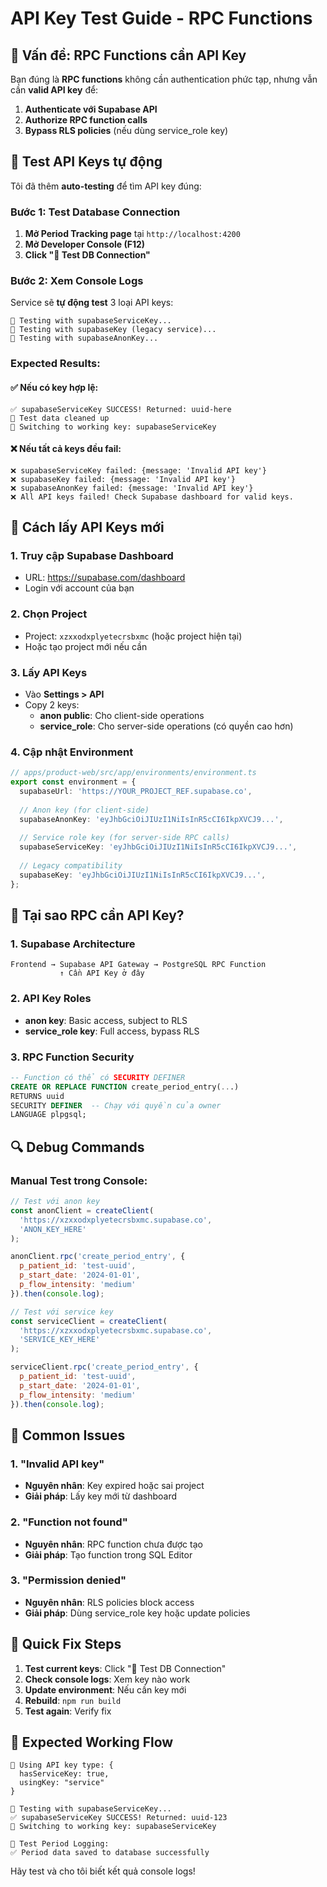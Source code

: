 # API Key Test Guide - RPC Functions

## 🔑 Vấn đề: RPC Functions cần API Key

Bạn đúng là **RPC functions** không cần authentication phức tạp, nhưng vẫn cần **valid API key** để:
1. **Authenticate với Supabase API**
2. **Authorize RPC function calls**
3. **Bypass RLS policies** (nếu dùng service_role key)

## 🧪 Test API Keys tự động

Tôi đã thêm **auto-testing** để tìm API key đúng:

### **Bước 1: Test Database Connection**
1. **Mở Period Tracking page** tại `http://localhost:4200`
2. **Mở Developer Console (F12)**
3. **Click "🔗 Test DB Connection"**

### **Bước 2: Xem Console Logs**

Service sẽ **tự động test** 3 loại API keys:

```
🧪 Testing with supabaseServiceKey...
🧪 Testing with supabaseKey (legacy service)...
🧪 Testing with supabaseAnonKey...
```

### **Expected Results:**

#### ✅ **Nếu có key hợp lệ:**
```
✅ supabaseServiceKey SUCCESS! Returned: uuid-here
🧹 Test data cleaned up
🔄 Switching to working key: supabaseServiceKey
```

#### ❌ **Nếu tất cả keys đều fail:**
```
❌ supabaseServiceKey failed: {message: 'Invalid API key'}
❌ supabaseKey failed: {message: 'Invalid API key'}
❌ supabaseAnonKey failed: {message: 'Invalid API key'}
❌ All API keys failed! Check Supabase dashboard for valid keys.
```

## 🔧 Cách lấy API Keys mới

### **1. Truy cập Supabase Dashboard**
- URL: https://supabase.com/dashboard
- Login với account của bạn

### **2. Chọn Project**
- Project: `xzxxodxplyetecrsbxmc` (hoặc project hiện tại)
- Hoặc tạo project mới nếu cần

### **3. Lấy API Keys**
- Vào **Settings > API**
- Copy 2 keys:
  - **anon public**: Cho client-side operations
  - **service_role**: Cho server-side operations (có quyền cao hơn)

### **4. Cập nhật Environment**

```typescript
// apps/product-web/src/app/environments/environment.ts
export const environment = {
  supabaseUrl: 'https://YOUR_PROJECT_REF.supabase.co',
  
  // Anon key (for client-side)
  supabaseAnonKey: 'eyJhbGciOiJIUzI1NiIsInR5cCI6IkpXVCJ9...',
  
  // Service role key (for server-side RPC calls)
  supabaseServiceKey: 'eyJhbGciOiJIUzI1NiIsInR5cCI6IkpXVCJ9...',
  
  // Legacy compatibility
  supabaseKey: 'eyJhbGciOiJIUzI1NiIsInR5cCI6IkpXVCJ9...',
};
```

## 🎯 Tại sao RPC cần API Key?

### **1. Supabase Architecture**
```
Frontend → Supabase API Gateway → PostgreSQL RPC Function
           ↑ Cần API Key ở đây
```

### **2. API Key Roles**
- **anon key**: Basic access, subject to RLS
- **service_role key**: Full access, bypass RLS

### **3. RPC Function Security**
```sql
-- Function có thể có SECURITY DEFINER
CREATE OR REPLACE FUNCTION create_period_entry(...)
RETURNS uuid
SECURITY DEFINER  -- Chạy với quyền của owner
LANGUAGE plpgsql;
```

## 🔍 Debug Commands

### **Manual Test trong Console:**
```javascript
// Test với anon key
const anonClient = createClient(
  'https://xzxxodxplyetecrsbxmc.supabase.co',
  'ANON_KEY_HERE'
);

anonClient.rpc('create_period_entry', {
  p_patient_id: 'test-uuid',
  p_start_date: '2024-01-01',
  p_flow_intensity: 'medium'
}).then(console.log);

// Test với service key
const serviceClient = createClient(
  'https://xzxxodxplyetecrsbxmc.supabase.co', 
  'SERVICE_KEY_HERE'
);

serviceClient.rpc('create_period_entry', {
  p_patient_id: 'test-uuid',
  p_start_date: '2024-01-01',
  p_flow_intensity: 'medium'
}).then(console.log);
```

## 🚨 Common Issues

### **1. "Invalid API key"**
- **Nguyên nhân**: Key expired hoặc sai project
- **Giải pháp**: Lấy key mới từ dashboard

### **2. "Function not found"**
- **Nguyên nhân**: RPC function chưa được tạo
- **Giải pháp**: Tạo function trong SQL Editor

### **3. "Permission denied"**
- **Nguyên nhân**: RLS policies block access
- **Giải pháp**: Dùng service_role key hoặc update policies

## 🎯 Quick Fix Steps

1. **Test current keys**: Click "🔗 Test DB Connection"
2. **Check console logs**: Xem key nào work
3. **Update environment**: Nếu cần key mới
4. **Rebuild**: `npm run build`
5. **Test again**: Verify fix

## 📝 Expected Working Flow

```
🔑 Using API key type: {
  hasServiceKey: true,
  usingKey: "service"
}

🧪 Testing with supabaseServiceKey...
✅ supabaseServiceKey SUCCESS! Returned: uuid-123
🔄 Switching to working key: supabaseServiceKey

🧪 Test Period Logging:
✅ Period data saved to database successfully
```

Hãy test và cho tôi biết kết quả console logs!
